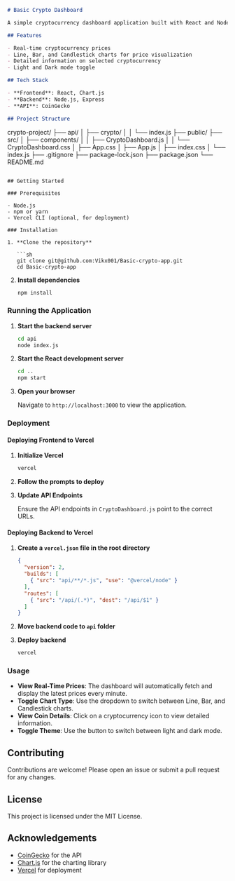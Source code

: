 

```markdown
# Basic Crypto Dashboard

A simple cryptocurrency dashboard application built with React and Node.js, providing real-time cryptocurrency prices and displaying them in various chart formats. The application fetches data from the CoinGecko API and displays it on a dashboard with interactive features.

## Features

- Real-time cryptocurrency prices
- Line, Bar, and Candlestick charts for price visualization
- Detailed information on selected cryptocurrency
- Light and Dark mode toggle

## Tech Stack

- **Frontend**: React, Chart.js
- **Backend**: Node.js, Express
- **API**: CoinGecko

## Project Structure

```

crypto-project/
├── api/
│   ├── crypto/
│   │   └── index.js
├── public/
├── src/
│   ├── components/
│   │   ├── CryptoDashboard.js
│   │   └── CryptoDashboard.css
│   ├── App.css
│   ├── App.js
│   ├── index.css
│   └── index.js
├── .gitignore
├── package-lock.json
├── package.json
└── README.md

```

## Getting Started

### Prerequisites

- Node.js
- npm or yarn
- Vercel CLI (optional, for deployment)

### Installation

1. **Clone the repository**

   ```sh
   git clone git@github.com:Vikx001/Basic-crypto-app.git
   cd Basic-crypto-app
   ```

2. **Install dependencies**

   ```sh
   npm install
   ```

### Running the Application

1. **Start the backend server**

   ```sh
   cd api
   node index.js
   ```

2. **Start the React development server**

   ```sh
   cd ..
   npm start
   ```

3. **Open your browser**

   Navigate to `http://localhost:3000` to view the application.

### Deployment

#### Deploying Frontend to Vercel

1. **Initialize Vercel**

   ```sh
   vercel
   ```

2. **Follow the prompts to deploy**

3. **Update API Endpoints**

   Ensure the API endpoints in `CryptoDashboard.js` point to the correct URLs.

#### Deploying Backend to Vercel

1. **Create a `vercel.json` file in the root directory**

   ```json
   {
     "version": 2,
     "builds": [
       { "src": "api/**/*.js", "use": "@vercel/node" }
     ],
     "routes": [
       { "src": "/api/(.*)", "dest": "/api/$1" }
     ]
   }
   ```

2. **Move backend code to `api` folder**

3. **Deploy backend**

   ```sh
   vercel
   ```

### Usage

- **View Real-Time Prices**: The dashboard will automatically fetch and display the latest prices every minute.
- **Toggle Chart Type**: Use the dropdown to switch between Line, Bar, and Candlestick charts.
- **View Coin Details**: Click on a cryptocurrency icon to view detailed information.
- **Toggle Theme**: Use the button to switch between light and dark mode.

## Contributing

Contributions are welcome! Please open an issue or submit a pull request for any changes.

## License

This project is licensed under the MIT License.

## Acknowledgements

- [CoinGecko](https://www.coingecko.com) for the API
- [Chart.js](https://www.chartjs.org) for the charting library
- [Vercel](https://vercel.com) for deployment
```
